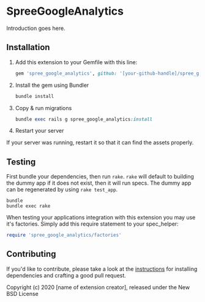 # SpreeGoogleAnalytics

Introduction goes here.

## Installation

1. Add this extension to your Gemfile with this line:

    ```ruby
    gem 'spree_google_analytics', github: '[your-github-handle]/spree_google_analytics'
    ```

2. Install the gem using Bundler

    ```ruby
    bundle install
    ```

3. Copy & run migrations

    ```ruby
    bundle exec rails g spree_google_analytics:install
    ```

4. Restart your server

  If your server was running, restart it so that it can find the assets properly.

## Testing

First bundle your dependencies, then run `rake`. `rake` will default to building the dummy app if it does not exist, then it will run specs. The dummy app can be regenerated by using `rake test_app`.

```shell
bundle
bundle exec rake
```

When testing your applications integration with this extension you may use it's factories.
Simply add this require statement to your spec_helper:

```ruby
require 'spree_google_analytics/factories'
```

## Contributing

If you'd like to contribute, please take a look at the
[instructions](CONTRIBUTING.md) for installing dependencies and crafting a good
pull request.

Copyright (c) 2020 [name of extension creator], released under the New BSD License
